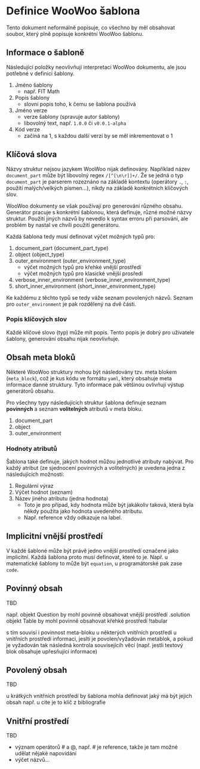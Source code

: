 # Definice WooWoo šablona 

Tento dokument neformálně popisuje, co všechno by měl obsahovat soubor, který plně popisuje konkrétní WooWoo šablonu.

## Informace o šabloně

Následující položky neovlivňují interpretaci WooWoo dokumentu, ale jsou potřebné v definici šablony.

1. Jméno šablony
    - např. FIT Math
2. Popis šablony
    - slovní popis toho, k čemu se šablona používá
3. Jméno verze
    - verze šablony (spravuje autor šablony)
    - libovolný text, např. `1.0.0` či `v0.0.1-alpha`
4. Kód verze
    - začíná na 1, s každou další verzí by se měl inkrementovat o 1
    
## Klíčová slova

Názvy struktur nejsou jazykem WooWoo nijak definovány. Například název `document_part` může být libovolný regex `/[^[\n\r]]+/`.  Že se jedná o typ `document_part` je parserem rozeznáno na základě kontextu (operátory `.`, `:`, použití malých/velkých písmen...), nikdy na základě konkrétních klíčových slov.

WooWoo dokumenty se však používají pro generování různého obsahu. Generátor pracuje s konkrétní šablonou, která definuje, různé možné názvy struktur.
Použití jiných názvů by nevedlo k syntax erroru při parsování, ale problém by nastal ve chvíli použití generátoru.

Každá šablona tedy musí definovat výčet možných typů pro:
1. document_part (document_part_type)
2. object (object_type)
3. outer_environment (outer_environment_type)
    - výčet možných typů pro křehké vnější prostředí
    - výčet možných typů pro klasické vnější prosředí
4. verbose_inner_environment (verbose_inner_environment_type)
5. short_inner_environment (short_inner_environment_type)

Ke každému z těchto typů se tedy váže seznam povolených názvů. Seznam pro `outer_environment` je pak rozdělený na dvě části.

### Popis klíčových slov

Každé klíčové slovo (typ) může mít popis. Tento popis je dobrý pro uživatele šablony, generování obsahu nijak neovlivňuje.

## Obsah meta bloků

Některé WooWoo struktury mohou být následovány tzv. meta blokem (`meta_block`), což je kus kódu ve formátu `yaml`, který obsahuje meta informace danné struktury. Tyto informace pak většinou ovlivňují výstup generátorů obsahu.

Pro všechny typy následujících struktur šablona definuje seznam **povinných** a seznam **volitelných** atributů v meta bloku.

1. document_part
2. object
3. outer_environment

### Hodnoty atributů

Šablona také definuje, jakých hodnot můžou jednotlivé atributy nabývat. 
Pro každý atribut (ze sjednocení povinných a volitelných) je uvedena jedna z následujících možností:

1. Regulární výraz
2. Výčet hodnot (seznam)
3. Název jiného atributu (jedna hodnota)
    - Toto je pro případ, kdy hodnota může být jakákoliv taková, která byla někdy použita jako hodnota uvedeného atributu.
    - Např. reference vždy odkazuje na label.
    
## Implicitní vnější prostředí

V každé šabloné může být právě jedno vnější prostředí označené jako implicitní. Každá šablona proto musí definovat, které to je.
Např. u matematické šablony to může být `equation`, u programátorské pak zase `code`.

## Povinný obsah

TBD

např. objekt Question by mohl povinně obsahovat vnější prostředí .solution
objekt Table by mohl povinně obsahovat křehké prostředí !tabular

s tím souvisí i povinnost meta-bloku u některých vnitřních prostředí
u vnitřních prostředí informaci, jeslti je povolen/vyžadován metablok, a pokud je vyžadován tak následná kontrola souvisejícíh věcí (např. jestli textový blok obsahuje upřesňující informace)


## Povolený obsah

TBD

u krátkých vnitřních prostředí by šablona mohla definovat jaký má být jejich obsah
např. u cite je to klíč z bibliografie

## Vnitřní prostředí

TBD

- význam operátorů # a @, např. # je reference, takže je tam možné udělat nějaké napovídání
- výčet názvů...